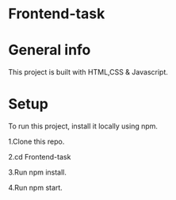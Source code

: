 # Frontend-task


# General info
This project is built with HTML,CSS & Javascript.


# Setup
To run this project, install it locally using npm.

1.Clone this repo.

2.cd Frontend-task

3.Run npm install.

4.Run npm start.





